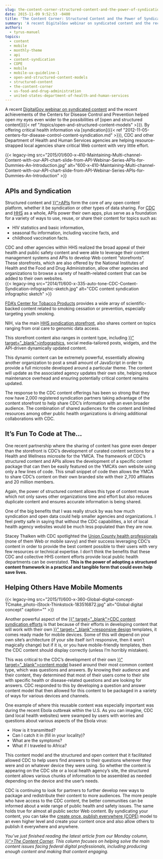 ```yaml
---
slug: the-content-corner-structured-content-and-the-power-of-syndication
date: 2015-11-09 9:52:53 -0400
title: 'The Content Corner: Structured Content and the Power of Syndication'
summary: 'A recent DigitalGov webinar on syndicated content and the recent achievements of the Centers for Disease Control and Prevention helped open my eyes even wider to the possibilities of open and structured content. By offering critical health information via syndication, CDC and other Department of Health and Human Services agencies are helping resource-strapped local agencies share'
authors:
  - tyrus-manuel
topics:
  - content
  - mobile
  - monthly-theme
  - api
  - content-syndication
  - COPE
  - mobile
  - mobile-ux-guideline-1
  - open-and-structured-content-models
  - structured-content
  - the-content-corner
  - us-food-and-drug-administration
  - united-states-department-of-health-and-human-services
---
```


A recent [DigitalGov webinar on syndicated content](https://www.youtube.com/watch?v=mnZ0Myhy11Y&feature=youtu.be) and the recent achievements of the Centers for Disease Control and Prevention</span> helped open my eyes even wider to the possibilities of [open and structured content]({{< ref "/topics/open-and-structured-content-models" >}}). By offering critical health information via [syndication]({{< ref "2012-11-05-centers-for-disease-control-content-syndication.md" >}}), CDC and other <span style="font-weight: 400">Department of Health and Human Services agencies are helping resource-strapped local agencies share critical Web content with very little effort.</p> 

<p>
  {{< legacy-img src="2015/01/600-x-410-Maintaining-Multi-channel-Content-with-our-API-chart-slide-from-API-Webinar-Series-APIs-for-Dummies-An-Introduction.jpg" alt="600-x-410-Maintaining-Multi-channel-Content-with-our-API-chart-slide-from-API-Webinar-Series-APIs-for-Dummies-An-Introduction" >}}
</p>

<h2>
  APIs and Syndication
</h2>

<p>
  Structured content and <a href="{{< ref "2013-04-30-apis-in-government.md" >}}">APIs</a> form the core of any open content platform, whether it be syndication or other types of data sharing. For <a href="http://www.cdc.gov/" target="_blank">CDC</a> and <a href="http://www.hhs.gov/" target="_blank">HHS</a> as a whole, APIs power their own apps, plus serve as a foundation for a variety of ways to use, reuse, or share their content for topics such as:
</p>

<ul>
  <li>
    HIV statistics and basic information,
  </li>
  <li>
    seasonal flu information, including vaccine facts, and
  </li>
  <li>
    childhood vaccination facts.
  </li>
</ul>

<p>
  CDC and other agencies within HHS realized the broad appeal of their health and public safety content and were able to leverage their content management systems and APIs to develop Web content “storefronts”. These storefronts, which are also offered by the National Institutes of Health</span> and the <span style="font-weight: 400">Food and Drug Administration, allow other agencies and organizations to browse a variety of health-related content that can be added to their own websites.<br /> {{< legacy-img src="2014/11/600-x-335-auto-tone-CDC-Content-Syndication-infographic-sketch.jpg" alt="CDC content syndication infographic sketch" >}}</p> 
  
  <p>
    <a href="https://digitalmedia.hhs.gov/tobacco" target="_blank">FDA’s Center for Tobacco Products</a> provides a wide array of scientific-backed content related to smoking cessation or prevention, especially targeting youth smoking.
  </p>
  
  <p>
    NIH, via the main <a href="https://syndication.hhs.gov/" target="_blank">HHS syndication storefront</a>, also shares content on topics ranging from oral care to genomic data access.
  </p>
  
  <p>
    This storefront content also ranges in content type, including <a href="{{< ref "2014-03-14-customize-your-own-amazing-social-media-report-infographic.md" >}}" target="_blank">infographics</a>, social media-tailored posts, widgets, and the API-driven dynamically updated content.
  </p>
  
  <p>
    This dynamic content can be extremely powerful, essentially allowing another organization to post a small amount of JavaScript in order to provide a full microsite developed around a particular theme. The content will update as the associated agency updates their own site, helping reduce maintenance overhead and ensuring potentially critical content remains updated.
  </p>
  
  <p>
    The response to the CDC content offerings has been so strong that they now have 2,000 registered syndication partners taking advantage of the content storefront to help share CDC’s information with an even broader audience. The combination of shared audiences for the content and limited resources among other public health organizations is driving additional collaborations with CDC.
  </p>
  
  <h2>
    It&#8217;s Fun To Code at The…
  </h2>
  
  <p>
    One recent partnership where the sharing of content has gone even deeper than the storefront is CDC’s development of curated content sections for a Health and Wellness microsite for the YMCA. The framework of CDC’s structured content and APIs allows the development of a specific content package that can then be easily featured on the YMCA’s own website using only a few lines of code. This small snippet of code then allows the YMCA to share CDC’s content on their own branded site with their 2,700 affiliates and 20 million members.
  </p>
  
  <p>
    Again, the power of structured content allows this type of content reuse which not only saves other organizations time and effort but also reduces duplicate content and ensures accurate information is being shared.
  </p>
  
  <p>
    One of the big benefits that I was really struck by was how much syndication and open data could help smaller agencies and organizations. I feel pretty safe in saying that without the CDC capabilities, a lot of local health agency websites would be much less populated than they are now.
  </p>
  
  <p>
    Stacey Thalken with CDC spotlighted the <a href="https://www.uchd.net/">Union County health professionals</a> (none of them Web or mobile savvy) and their success leveraging CDC’s content in order to provide the best content possible to their users with very few resources or technical expertise. I don’t think the benefits that these CDC and collective HHS content efforts provide local public health departments can be overstated. <strong>This is the power of adopting a structured content framework in a practical and tangible form that could even help save lives.</strong>
  </p>
  
  <h2>
    Helping Others Have Mobile Moments
  </h2> {{< legacy-img src="2015/11/600-x-360-Global-digital-concept-TCmake_photo-iStock-Thinkstock-183516872.jpg" alt="Global digital concept" caption="" >}} 
  
  <p>
    Another powerful aspect of the <a href="{{< ref "2014-10-08-the-api-briefing-cdcs-api-delivers-free-up-to-date-health-information-for-your-blog-or-website.md" >}}" target="_blank">CDC content syndication efforts</a> is that because of their efforts in developing content that will work with their own <a href="{{< ref "2013-06-11-responsive-design.md" >}}" target="_blank">responsive design</a> templates, it comes ready made for mobile devices. Some of this will depend on your own site’s architecture (if your site itself isn’t responsive, then it won’t magically change) but if it is, or you have mobile-friendly templates, then the CDC content should display correctly (unless I’m horribly mistaken).
  </p>
  
  <p>
    This was critical to the CDC’s development of their own <a href="{{< ref "2014-08-20-top-5-reasons-to-use-government-wide-open-and-structured-content-models.md" >}}" target="_blank">content model</a> based around their most common content type, which was questions and answers. By knowing their audience and their content, they determined that most of their users come to their site with specific health or disease-related questions and are looking for answers. CDC responded to this by developing a question and answer content model that then allowed for this content to be packaged in a variety of ways for various devices and channels.
  </p>
  
  <p>
    One example of where this reusable content was especially important was during the recent Ebola outbreak within the U.S. As you can imagine, CDC (and local health websites) were swamped by users with worries and questions about various aspects of the Ebola virus:
  </p>
  
  <ul>
    <li>
      How is it transmitted?
    </li>
    <li>
      Can I catch it in (fill in your locality)?
    </li>
    <li>
      What are the symptoms?
    </li>
    <li>
      What if I traveled to Africa?
    </li>
  </ul>
  
  <p>
    This content model and the structured and open content that it facilitated allowed CDC to help users find answers to their questions wherever they were and on whatever device they were using. So whether the content is appearing on the CDC site or a local health agency’s site, the structured content allows various chunks of information to be assembled as needed depending on the device and the user’s needs.
  </p>
  
  <p>
    CDC is continuing to look for partners to further develop new ways to package and redistribute their content to more audiences. The more people who have access to the CDC content, the better communities can be informed about a wide range of public health and safety issues. The same holds true for almost all public sector Web content. By syndicating your content, you can take the <a href="http://www.programmableweb.com/news/cope-create-once-publish-everywhere/2009/10/13" target="_blank">create once, publish everywhere (COPE)</a> model to an even higher level and create your content once and also allow others to publish it everywhere and anywhere.
  </p>
  
  <p>
    <em>You’ve just finished reading the latest article from our Monday column, <a href="{{< ref "/topics/the-content-corner" >}}">The Content Corner</a>. This column focuses on helping solve the main content issues facing federal digital professionals, including producing enough content and making that content engaging.</em>
  </p>